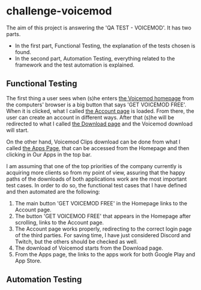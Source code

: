 # challenge-voicemod
The aim of this project is answering the 'QA TEST - VOICEMOD'. It has two parts.
* In the first part, Functional Testing, the explanation of the tests chosen is found.
* In the second part, Automation Testing, everything related to the framework and the test automation is explained.

## Functional Testing
The first thing a user sees when (s)he enters [the Voicemod homepage](https://www.voicemod.net/) from the computers' 
browser is a big button that says 'GET VOICEMOD FREE'. 
When it is clicked, what I called [the Account page](https://account.voicemod.net/) is loaded.
From there, the user can create an account in different ways. After that (s)he will be redirected to what I called 
[the Download page](https://account.voicemod.net/?t=1620998025#/account-activated-success/) and the Voicemod download 
will start.

On the other hand, Voicemod Clips download can be done from what I called 
[the Apps Page](https://www.voicemod.net/voicemod-clips/), that can be accessed from the Homepage and then clicking in 
Our Apps in the top bar.

I am assuming that one of the top priorities of the company currently is acquiring more clients so from my point of 
view, assuring that the happy paths of the downloads of both applications work are the most important test cases.
In order to do so, the functional test cases that I have defined and then automated are the following:
1) The main button 'GET VOICEMOD FREE' in the Homepage links to the Account page.
2) The button 'GET VOICEMOD FREE' that appears in the Homepage after scrolling, links to the Account page.
3) The Account page works properly, redirecting to the correct login page of the third parties. For saving time, I have 
just considered Discord and Twitch, but the others should be checked as well.
4) The download of Voicemod starts from the Download page.
5) From the Apps page, the links to the apps work for both Google Play and App Store.

## Automation Testing

